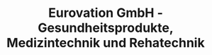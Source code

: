 ---
title: "Eurovation GmbH - Gesundheitsprodukte, Medizintechnik und Rehatechnik"
url: /braunfels/eurovation-gmbh-gesundheitsprodukte-medizintechnik-und-rehatechnik/
shop: Sanitätshaus
---